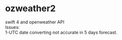 # ozweather2
swift 4 and openweather API <br>
Issues:<br> 
1-UTC date converting not accurate in 5 days forecast.
